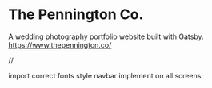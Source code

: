 # The Pennington Co.
A wedding photography portfolio website built with Gatsby. https://www.thepennington.co/


//

import correct fonts
style navbar
implement on all screens